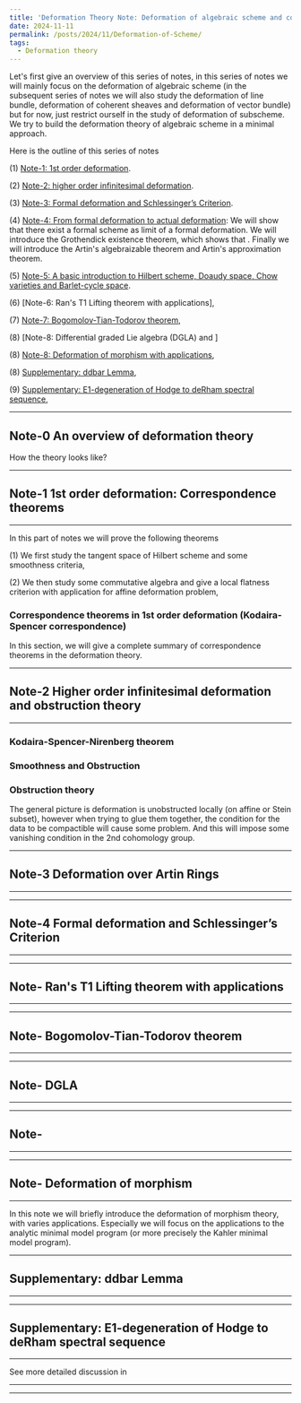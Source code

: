 ```yaml
---
title: 'Deformation Theory Note: Deformation of algebraic scheme and complex spaces'
date: 2024-11-11
permalink: /posts/2024/11/Deformation-of-Scheme/
tags:
  - Deformation theory
---
```


Let's first give an overview of this series of notes, in this series of notes we will mainly focus on the deformation of algebraic scheme (in the subsequent series of notes we will also study the deformation of line bundle, deformation of coherent sheaves and deformation of vector bundle) but for now, just restrict ourself in the study of deformation of subscheme. We try to build the deformation theory of algebraic scheme in a minimal approach. 

Here is the outline of this series of notes

(1) [Note-1: 1st order deformation](https://yilimath.github.io/files/Deformation/1stDef.pdf).


(2) [Note-2: higher order infinitesimal deformation](https://yilimath.github.io/files/Deformation/higherDef.pdf).

(3) [Note-3: Formal deformation and Schlessinger’s Criterion](https://yilimath.github.io/files/Deformation/FormalDef.pdf).

(4) [Note-4: From formal deformation to actual deformation]((https://yilimath.github.io/files/Deformation/ArtinDef.pdf)): We will show that there exist a formal scheme as limit of a formal deformation. We will introduce the Grothendick existence theorem, which shows that . Finally we will introduce the Artin's algebraizable theorem and Artin's approximation theorem. 

(5) [Note-5: A basic introduction to Hilbert scheme, Doaudy space, Chow varieties and Barlet-cycle space](https://yilimath.github.io/files/Deformation/HilbertScheme.pdf).


(6) [Note-6: Ran's T1 Lifting theorem with applications],

(7) [Note-7: Bogomolov-Tian-Todorov theorem](), 

(8) [Note-8: Differential graded Lie algebra (DGLA) and ]


(8) [Note-8: Deformation of morphism with applications](),



(8) [Supplementary: ddbar Lemma](),

(9) [Supplementary: E1-degeneration of Hodge to deRham spectral sequence](),



---
## Note-0 An overview of deformation theory


How the theory looks like? 




---
## Note-1 1st order deformation: Correspondence theorems
---

In this part of notes we will prove the following theorems


(1) We first study the tangent space of Hilbert scheme and some smoothness criteria,

(2) We then study some commutative algebra and give a local flatness criterion with application for affine deformation problem,

### Correspondence theorems in 1st order deformation (Kodaira-Spencer correspondence)


In this section, we will give a complete summary of correspondence theorems in the deformation theory. 

---
## Note-2 Higher order infinitesimal deformation and obstruction theory
---


### Kodaira-Spencer-Nirenberg theorem



### Smoothness and Obstruction


### Obstruction theory

The general picture is deformation is unobstructed locally (on affine or Stein subset), however when trying to glue them together, the condition for the data to be compactible will cause some problem. And this will impose some vanishing condition in the 2nd cohomology group.



---
## Note-3 Deformation over Artin Rings
---


---
## Note-4 Formal deformation and Schlessinger’s Criterion
---



---
## Note- Ran's T1 Lifting theorem with applications
---



---
## Note- Bogomolov-Tian-Todorov theorem
---


---
## Note- DGLA
---

---
## Note- 
---



---
## Note- Deformation of morphism
---

In this note we will briefly introduce the deformation of morphism theory, with varies applications. Especially we will focus on the applications to the analytic minimal model program (or more precisely the Kahler minimal model program).




---
## Supplementary: ddbar Lemma
---


---
## Supplementary: E1-degeneration of Hodge to deRham spectral sequence
---

See more detailed discussion in 



---

---